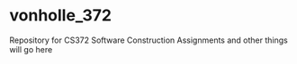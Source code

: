 # vonholle_372
Repository for CS372 Software Construction
Assignments and other things will go here
